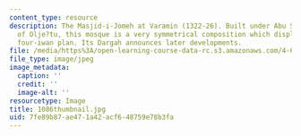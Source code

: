 ```yaml
---
content_type: resource
description: The Masjid-i-Jomeh at Varamin (1322-26). Built under Abu Said, the son
  of Olje?tu, this mosque is a very symmetrical composition which displays the ideal
  four-iwan plan. Its Dargah announces later developments.
file: /media/https%3A/open-learning-course-data-rc.s3.amazonaws.com/4-614-religious-architecture-and-islamic-cultures-fall-2002/7fe89b87ae471a42acf648759e78b3fa_1086thumbnail.jpg
file_type: image/jpeg
image_metadata:
  caption: ''
  credit: ''
  image-alt: ''
resourcetype: Image
title: 1086thumbnail.jpg
uid: 7fe89b87-ae47-1a42-acf6-48759e78b3fa
---
```

